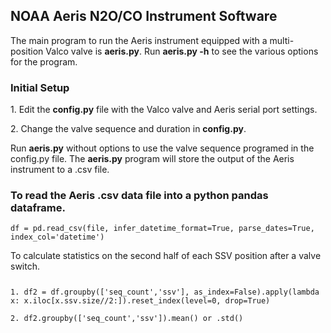 <h2>NOAA Aeris N2O/CO Instrument Software</h2>

<p>The main program to run the Aeris instrument equipped with a multi-position Valco valve is <strong>aeris.py</strong>. Run <strong>aeris.py -h</strong> to see the various options for the program.</p>

<h3>Initial Setup</h3>
<p>1. Edit the <strong>config.py</strong> file with the Valco valve and Aeris serial port settings.
<p>2. Change the valve sequence and duration in <strong>config.py</strong>.

<p>Run <strong>aeris.py</strong> without options to use the valve sequence programed in the config.py file. The <strong>aeris.py</strong> program will store the output of the Aeris instrument to a .csv file.</p>

<h3>To read the Aeris .csv data file into a python pandas dataframe.</h3>
<pre><code>df = pd.read_csv(file, infer_datetime_format=True, parse_dates=True, index_col='datetime')</code></pre>
<p>To calculate statistics on the second half of each SSV position after a valve switch.</p>
<pre><code><p>1. df2 = df.groupby(['seq_count','ssv'], as_index=False).apply(lambda x: x.iloc[x.ssv.size//2:]).reset_index(level=0, drop=True)
<p>2. df2.groupby(['seq_count','ssv']).mean() or .std()</code></pre>


